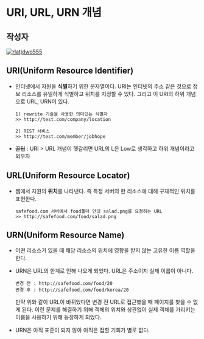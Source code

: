 # **URI, URL, URN 개념**

## 작성자
[![rlatjdwo555](https://avatars0.githubusercontent.com/u/28692938?s=100&v=4)](https://github.com/rlatjdwo555)

## URI(Uniform Resource Identifier)
- 인터넷에서 자원을 **식별**하기 위한 문자열이다. URI는 인터넷의 주소 같은 것으로 정보 리소스를 유일하게 식별하고 위치를 지정할 수 있다. 그리고 이 URI의 하위 개념으로 URL, URN이 있다.
    ```
    1) rewrite 기술을 사용한 의미있는 식별자
    >> http://test.com/company/location

    2) REST 서비스
    >> http://test.com/member/jobhope
    ```
- ~~꿀팁~~ : URI > URL 개념이 헷갈리면 URL의 L은 Low로 생각하고 하위 개념이라고 외우자
 
## URL(Uniform Resource Locator)
- 웹에서 자원의 **위치**를 나타낸다. 즉 특정 서버의 한 리소스에 대해 구체적인 위치를 표현한다.  
    ```
    safefood.com 서버에서 food폴더 안의 salad.png를 요청하는 URL
    >> http://safefood.com/food/salad.png
    ```
    
## URN(Uniform Resource Name)
- 어떤 리소스가 있을 때 해당 리소스의 위치에 영향을 받지 않는 고유한 이름 역할을 한다. 

- URN은 URL의 한계로 인해 나오게 되었다. URL은 주소이지 실제 이름이 아니다.
    ```
    변경 전 : http://safefood.com/food/20
    변경 후 : http://safefood.com/food/korea/20
    ```
    만약 위와 같이 URL이 바뀌었다면 변경 전 URL로 접근했을 때 페이지를 찾을 수 없게 된다. 이런 문제를 해결하기 위해 객체의 위치와 상관없이 실제 객체를 가리키는 이름을 사용하기 위해 등장하게 되었다. 

- URN은 아직 표준이 되지 않아 아직은 접할 기회가 별로 없다.
